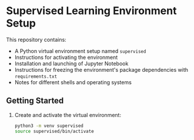 # Supervised Learning Environment Setup

This repository contains:

- A Python virtual environment setup named `supervised`
- Instructions for activating the environment
- Installation and launching of Jupyter Notebook
- Instructions for freezing the environment's package dependencies with `requirements.txt`
- Notes for different shells and operating systems

## Getting Started

1. Create and activate the virtual environment:

   ```bash
   python3 -m venv supervised
   source supervised/bin/activate
